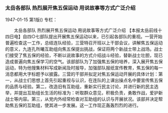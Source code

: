 ### 太岳各部队  热烈展开焦五保运动  用说故事等方式广泛介绍

1947-01-15
第1版()
专栏：

　　太岳各部队
    热烈展开焦五保运动
    用说故事等方式广泛介绍
    【本报太岳前线十四日电】自四○七部队提出开展焦五保运动以来，已引起各部队的重视。一营开始普遍检查这一工作，总结连队经验，三营特召开班以上干部会议，讲解焦五保运动的意义，九连孔所曦互助组向焦五保提出挑战，保证将两个新战士带上战场。战士们接受了焦五保的经验，不断以说故事的方式介绍战斗经验，替新战士壮胆，现已造成普遍向焦五保学习的空气。该部部队为了加强焦五保的培养，深入展开焦五保运动，特为他搜集材料写成新闻及时报导，加强部队报纸宣传教育，焦五保的每一消息都用大字标题予以披露。三营的干部并拟定对焦五保运动开展的具体计划：第一，从战士们思想上首先引起重视与认识，在连队的上课出操点名中要宣传焦五保的品质与经验。第二，改造旧有互助组，重新实行民主讨论，并进行新的民主选举，并提出互助组长生活的标准为：听取群众意见，积极负责，勇敢作战，爱护新战士等内容。第三，从党内外经常检查对互助组的认识与开展状况。该部并决定帮助焦五保的互助组，使其进一步发展。这一工作现正轰轰烈烈的进行。
